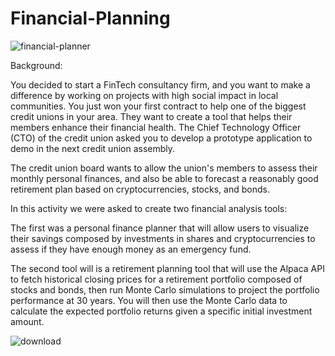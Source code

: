 # Financial-Planning

![financial-planner](https://github.com/shahp630/Financial-Planning/assets/133065460/8eceff7a-2ee0-4e4d-a356-78d783324dd1)

Background:

You decided to start a FinTech consultancy firm, and you want to make a difference by working on projects with high social impact in local communities. You just won your first contract to help one of the biggest credit unions in your area. They want to create a tool that helps their members enhance their financial health. The Chief Technology Officer (CTO) of the credit union asked you to develop a prototype application to demo in the next credit union assembly.

The credit union board wants to allow the union's members to assess their monthly personal finances, and also be able to forecast a reasonably good retirement plan based on cryptocurrencies, stocks, and bonds.

In this activity we were asked to create two financial analysis tools:

The first was a personal finance planner that will allow users to visualize their savings composed by investments in shares and cryptocurrencies to assess if they have enough money as an emergency fund.

The second tool will is a retirement planning tool that will use the Alpaca API to fetch historical closing prices for a retirement portfolio composed of stocks and bonds, then run Monte Carlo simulations to project the portfolio performance at 30 years. You will then use the Monte Carlo data to calculate the expected portfolio returns given a specific initial investment amount.

![download](https://github.com/shahp630/Financial-Planning/assets/133065460/cd840a98-3c32-4840-a2c6-c910de5d23c6)
